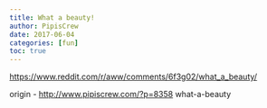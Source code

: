 ```yaml
---
title: What a beauty!
author: PipisCrew
date: 2017-06-04
categories: [fun]
toc: true
---
```


https://www.reddit.com/r/aww/comments/6f3g02/what_a_beauty/

origin - http://www.pipiscrew.com/?p=8358 what-a-beauty